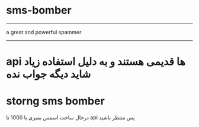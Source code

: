 # sms-bomber

______________
a great and powerful spammer 
______________

# api ها قدیمی هستند و به دلیل استفاده زیاد شاید دیگه جواب نده
# storng sms bomber

درحال ساخت اسمس بمبری با 1000 تا api پس منتظر باشید
